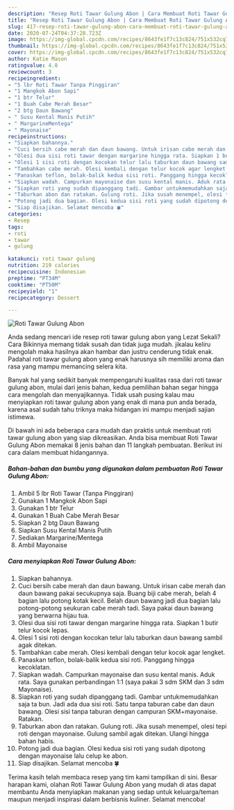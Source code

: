 ```yaml
---
description: "Resep Roti Tawar Gulung Abon | Cara Membuat Roti Tawar Gulung Abon Yang Sempurna"
title: "Resep Roti Tawar Gulung Abon | Cara Membuat Roti Tawar Gulung Abon Yang Sempurna"
slug: 417-resep-roti-tawar-gulung-abon-cara-membuat-roti-tawar-gulung-abon-yang-sempurna
date: 2020-07-24T04:37:28.723Z
image: https://img-global.cpcdn.com/recipes/8643fe1f7c13c824/751x532cq70/roti-tawar-gulung-abon-foto-resep-utama.jpg
thumbnail: https://img-global.cpcdn.com/recipes/8643fe1f7c13c824/751x532cq70/roti-tawar-gulung-abon-foto-resep-utama.jpg
cover: https://img-global.cpcdn.com/recipes/8643fe1f7c13c824/751x532cq70/roti-tawar-gulung-abon-foto-resep-utama.jpg
author: Katie Mason
ratingvalue: 4.8
reviewcount: 3
recipeingredient:
- "5 lbr Roti Tawar Tanpa Pinggiran"
- "1 Mangkok Abon Sapi"
- "1 btr Telur"
- "1 Buah Cabe Merah Besar"
- "2 btg Daun Bawang"
- " Susu Kental Manis Putih"
- " MargarineMentega"
- " Mayonaise"
recipeinstructions:
- "Siapkan bahannya."
- "Cuci bersih cabe merah dan daun bawang. Untuk irisan cabe merah dan daun bawang pakai secukupnya saja. Buang biji cabe merah, belah 4 bagian lalu potong kotak kecil. Belah daun bawang jadi dua bagian lalu potong-potong seukuran cabe merah tadi. Saya pakai daun bawang yang berwarna hijau tua."
- "Olesi dua sisi roti tawar dengan margarine hingga rata. Siapkan 1 butir telur kocok lepas."
- "Olesi 1 sisi roti dengan kocokan telur lalu taburkan daun bawang sambil agak ditekan."
- "Tambahkan cabe merah. Olesi kembali dengan telur kocok agar lengket."
- "Panaskan teflon, bolak-balik kedua sisi roti. Panggang hingga kecoklatan."
- "Siapkan wadah. Campurkan mayonaise dan susu kental manis. Aduk rata. Saya gunakan perbandingan 1:1 (saya pakai 3 sdm SKM dan 3 sdm Mayonaise)."
- "Siapkan roti yang sudah dipanggang tadi. Gambar untukmemudahkan saja ta bun. Jadi ada dua sisi roti. Satu tanpa taburan cabe dan daun bawang. Olesi sisi tanpa taburan dengan campuran SKM+mayonaise. Ratakan."
- "Taburkan abon dan ratakan. Gulung roti. Jika susah menempel, olesi tepi roti dengan mayonaise. Gulung sambil agak ditekan. Ulangi hingga bahan habis."
- "Potong jadi dua bagian. Olesi kedua sisi roti yang sudah dipotong dengan mayonaise lalu celup ke abon."
- "Siap disajikan. Selamat mencoba 🍀"
categories:
- Resep
tags:
- roti
- tawar
- gulung

katakunci: roti tawar gulung 
nutrition: 219 calories
recipecuisine: Indonesian
preptime: "PT34M"
cooktime: "PT50M"
recipeyield: "1"
recipecategory: Dessert

---
```



![Roti Tawar Gulung Abon](https://img-global.cpcdn.com/recipes/8643fe1f7c13c824/751x532cq70/roti-tawar-gulung-abon-foto-resep-utama.jpg)

Anda sedang mencari ide resep roti tawar gulung abon yang Lezat Sekali? Cara Bikinnya memang tidak susah dan tidak juga mudah. jikalau keliru mengolah maka hasilnya akan hambar dan justru cenderung tidak enak. Padahal roti tawar gulung abon yang enak harusnya sih memiliki aroma dan rasa yang mampu memancing selera kita.



Banyak hal yang sedikit banyak mempengaruhi kualitas rasa dari roti tawar gulung abon, mulai dari jenis bahan, kedua pemilihan bahan segar hingga cara mengolah dan menyajikannya. Tidak usah pusing kalau mau menyiapkan roti tawar gulung abon yang enak di mana pun anda berada, karena asal sudah tahu triknya maka hidangan ini mampu menjadi sajian istimewa.


Di bawah ini ada beberapa cara mudah dan praktis untuk membuat roti tawar gulung abon yang siap dikreasikan. Anda bisa membuat Roti Tawar Gulung Abon memakai 8 jenis bahan dan 11 langkah pembuatan. Berikut ini cara dalam membuat hidangannya.

<!--inarticleads1-->

##### Bahan-bahan dan bumbu yang digunakan dalam pembuatan Roti Tawar Gulung Abon:

1. Ambil 5 lbr Roti Tawar (Tanpa Pinggiran)
1. Gunakan 1 Mangkok Abon Sapi
1. Gunakan 1 btr Telur
1. Gunakan 1 Buah Cabe Merah Besar
1. Siapkan 2 btg Daun Bawang
1. Siapkan  Susu Kental Manis Putih
1. Sediakan  Margarine/Mentega
1. Ambil  Mayonaise




<!--inarticleads2-->

##### Cara menyiapkan Roti Tawar Gulung Abon:

1. Siapkan bahannya.
1. Cuci bersih cabe merah dan daun bawang. Untuk irisan cabe merah dan daun bawang pakai secukupnya saja. Buang biji cabe merah, belah 4 bagian lalu potong kotak kecil. Belah daun bawang jadi dua bagian lalu potong-potong seukuran cabe merah tadi. Saya pakai daun bawang yang berwarna hijau tua.
1. Olesi dua sisi roti tawar dengan margarine hingga rata. Siapkan 1 butir telur kocok lepas.
1. Olesi 1 sisi roti dengan kocokan telur lalu taburkan daun bawang sambil agak ditekan.
1. Tambahkan cabe merah. Olesi kembali dengan telur kocok agar lengket.
1. Panaskan teflon, bolak-balik kedua sisi roti. Panggang hingga kecoklatan.
1. Siapkan wadah. Campurkan mayonaise dan susu kental manis. Aduk rata. Saya gunakan perbandingan 1:1 (saya pakai 3 sdm SKM dan 3 sdm Mayonaise).
1. Siapkan roti yang sudah dipanggang tadi. Gambar untukmemudahkan saja ta bun. Jadi ada dua sisi roti. Satu tanpa taburan cabe dan daun bawang. Olesi sisi tanpa taburan dengan campuran SKM+mayonaise. Ratakan.
1. Taburkan abon dan ratakan. Gulung roti. Jika susah menempel, olesi tepi roti dengan mayonaise. Gulung sambil agak ditekan. Ulangi hingga bahan habis.
1. Potong jadi dua bagian. Olesi kedua sisi roti yang sudah dipotong dengan mayonaise lalu celup ke abon.
1. Siap disajikan. Selamat mencoba 🍀




Terima kasih telah membaca resep yang tim kami tampilkan di sini. Besar harapan kami, olahan Roti Tawar Gulung Abon yang mudah di atas dapat membantu Anda menyiapkan makanan yang sedap untuk keluarga/teman maupun menjadi inspirasi dalam berbisnis kuliner. Selamat mencoba!
